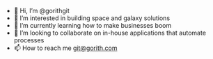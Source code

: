 - 👋 Hi, I’m @gorithgit
- 👀 I’m interested in building space and galaxy solutions
- 🌱 I’m currently learning how to make businesses boom
- 💞️ I’m looking to collaborate on in-house applications that automate processes
- 📫 How to reach me git@gorith.com

<!---
gorithgit/gorithgit is a ✨ special ✨ repository because its `README.md` (this file) appears on your GitHub profile.
You can click the Preview link to take a look at your changes.
--->
